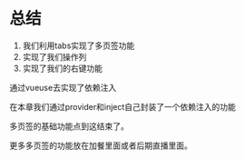 # 总结

1. 我们利用tabs实现了多页签功能
2. 实现了我们操作列
3. 实现了我们的右键功能

通过vueuse去实现了依赖注入

在本章我们通过provider和inject自己封装了一个依赖注入的功能

多页签的基础功能点到这结束了。

更多多页签的功能放在加餐里面或者后期直播里面。
